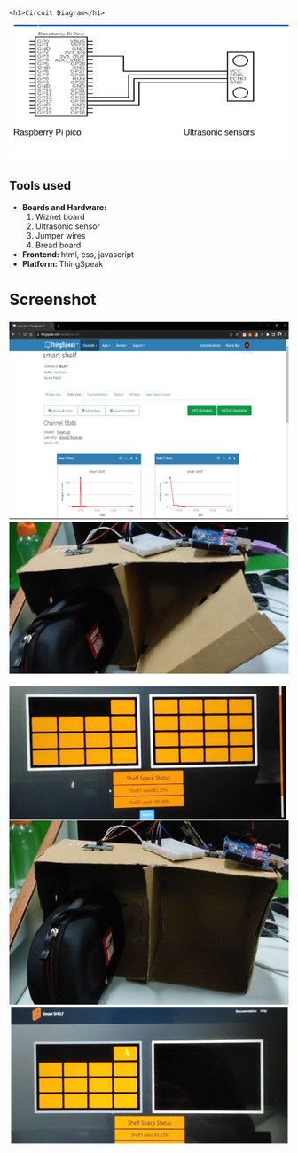 <!DOCTYPE html>
<html lang="en">
<head>
    <meta charset="UTF-8">
    <meta http-equiv="X-UA-Compatible" content="IE=edge">
    <meta name="viewport" content="width=device-width, initial-scale=1.0">
</head>
<body>

    <h1>Circuit Diagram</h1>
![](circuit-diagram.png)
    <h2>Tools used</h2>
<ul>
    <li><b>Boards and Hardware: </b><ol><li>Wiznet board</li>
        <li>Ultrasonic sensor</li>
        <li>Jumper wires</li>
        <li>Bread board</li></li></ol>
    <li><b>Frontend: </b>html, css, javascript</li>
    <li><b>Platform: </b>ThingSpeak</li>
</ul>
    <h1>Screenshot</h1>

</body>
</html>

![](thinkspeak.png)
![](working1.png)
![](working2.png)
![](working3.png)
![](working4.png)
